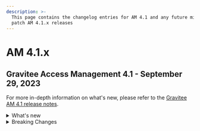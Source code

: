 ```yaml
---
description: >-
  This page contains the changelog entries for AM 4.1 and any future minor or
  patch AM 4.1.x releases
---
```


# AM 4.1.x

## Gravitee Access Management 4.1 - September 29, 2023

For more in-depth information on what's new, please refer to the [Gravitee AM 4.1 release notes](../release-notes/).

<details>

<summary>What's new</summary>



</details>

<details>

<summary>Breaking Changes</summary>



</details>
